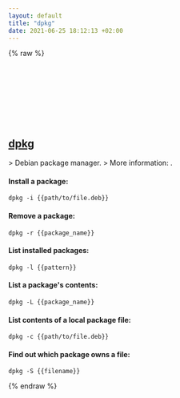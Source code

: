 ```yaml
---
layout: default
title: "dpkg"
date: 2021-06-25 18:12:13 +02:00
---
```

{% raw %}
<h2 id="dpkg">
  <a href="/en/linux/dpkg.html">dpkg</a> <a href="#dpkg"><svg class="icon">
    <use href="/assets/images/unicode_sprite.svg#link" />
  </svg></a>
</h2>
> Debian package manager.
> More information: <https://manpages.debian.org/buster/dpkg/dpkg.1.en.html>.

#### Install a package:
```shell
dpkg -i {{path/to/file.deb}}
```
#### Remove a package:
```shell
dpkg -r {{package_name}}
```
#### List installed packages:
```shell
dpkg -l {{pattern}}
```
#### List a package's contents:
```shell
dpkg -L {{package_name}}
```
#### List contents of a local package file:
```shell
dpkg -c {{path/to/file.deb}}
```
#### Find out which package owns a file:
```shell
dpkg -S {{filename}}
```
{% endraw %}